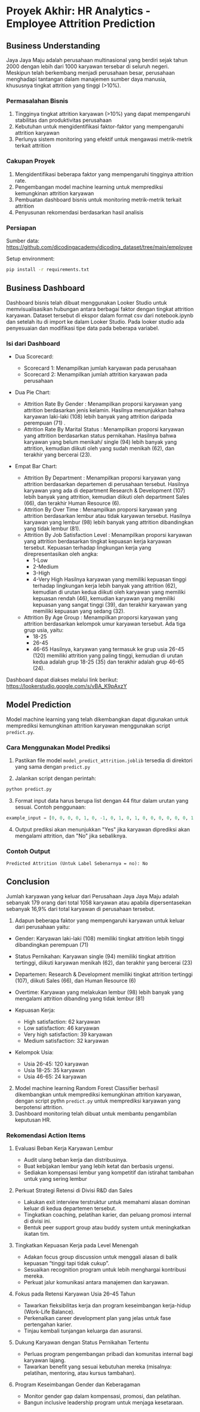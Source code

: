 # Proyek Akhir: HR Analytics - Employee Attrition Prediction

## Business Understanding

Jaya Jaya Maju adalah perusahaan multinasional yang berdiri sejak tahun 2000 dengan lebih dari 1000 karyawan tersebar di seluruh negeri. Meskipun telah berkembang menjadi perusahaan besar, perusahaan menghadapi tantangan dalam manajemen sumber daya manusia, khususnya tingkat attrition yang tinggi (>10%).

### Permasalahan Bisnis

1. Tingginya tingkat attrition karyawan (>10%) yang dapat mempengaruhi stabilitas dan produktivitas perusahaan
2. Kebutuhan untuk mengidentifikasi faktor-faktor yang mempengaruhi attrition karyawan
3. Perlunya sistem monitoring yang efektif untuk mengawasi metrik-metrik terkait attrition

### Cakupan Proyek

1. Mengidentifikasi beberapa faktor yang mempengaruhi tingginya attrition rate. 
2. Pengembangan model machine learning untuk memprediksi kemungkinan attrition karyawan
3. Pembuatan dashboard bisnis untuk monitoring metrik-metrik terkait attrition
4. Penyusunan rekomendasi berdasarkan hasil analisis

### Persiapan

Sumber data: https://github.com/dicodingacademy/dicoding_dataset/tree/main/employee

Setup environment:

```bash
pip install -r requirements.txt
```

## Business Dashboard

Dashboard bisnis telah dibuat menggunakan Looker Studio untuk memvisualisasikan hubungan antara berbagai faktor dengan tingkat attrition karyawan. Dataset tersebut di ekspor dalam format csv dari notebook.ipynb dan setelah itu di import ke dalam Looker Studio. Pada looker studio ada penyesuaian dan modifikasi tipe data pada beberapa variabel. 

### Isi dari Dashboard
- Dua Scorecard:
    - Scorecard 1: Menampilkan jumlah karyawan pada perusahaan
    - Scorecard 2: Menampilkan jumlah attrition karyawan pada perusahaan

- Dua Pie Chart:
    - Attrition Rate By Gender : Menampilkan proporsi karyawan yang attrition berdasarkan jenis kelamin. Hasilnya menunjukkan bahwa karyawan laki-laki (108) lebih banyak yang attrition daripada perempuan (71) . 
    - Attrition Rate By Marital Status : Menampilkan proporsi karyawan yang attrition berdasarkan status pernikahan. Hasilnya bahwa karyawan yang belum menikah/ single (94) lebih banyak yang attrition, kemudian diikuti oleh yang sudah menikah (62), dan terakhir yang bercerai (23).

- Empat Bar Chart:
    - Attrition By Department : Menampilkan proporsi karyawan yang attrition berdasarkan departemen di perusahaan tersebut. Hasilnya karyawan yang ada di department Research & Development (107) lebih banyak yang attrition, kemudian diikuti oleh department Sales (66), dan terakhir Human Resource (6).
    - Attrition By Over Time : Menampilkan proporsi karyawan yang attrition berdasarkan lembur atau tidak karyawan tersebut. Hasilnya karyawan yang lembur (98) lebih banyak yang attrition dibandingkan yang tidak lembur (81).
    - Attrition By Job Satisfaction Level : Menampilkan proporsi karyawan yang attrition berdasarkan tingkat kepuasan kerja karyawan tersebut. Kepuasan terhadap lingkungan kerja yang direpresentasikan oleh angka: 
        - 1-Low
        - 2-Medium
        - 3-High
        - 4-Very High
    Hasilnya karyawan yang memiliki kepuasan tinggi terhadap lingkungan kerja lebih banyak yang attrition (62), kemudian di urutan kedua diikuti oleh karyawan yang memiliki kepuasan rendah (46), kemudian karyawan yang memiliki kepuasan yang sangat tinggi (39), dan terakhir karyawan yang memiliki kepuasan yang sedang (32).
    - Attrition By Age Group : Menampilkan proporsi karyawan yang attrition berdasarkan kelompok umur karyawan tersebut. Ada tiga grup usia, yaitu:
        - 18-25
        - 26-45
        - 46-65
    Hasilnya, karyawan yang termasuk ke grup usia 26-45 (120) memiliki attrition yang paling tinggi, kemudian di urutan kedua adalah grup 18-25 (35) dan terakhir adalah grup 46-65 (24).

Dashboard dapat diakses melalui link berikut: https://lookerstudio.google.com/s/vBA_K9pAxzY

## Model Prediction

Model machine learning yang telah dikembangkan dapat digunakan untuk memprediksi kemungkinan attrition karyawan menggunakan script `predict.py`. 

### Cara Menggunakan Model Prediksi

1. Pastikan file model `model_predict_attrition.joblib` tersedia di direktori yang sama dengan `predict.py`

2. Jalankan script dengan perintah:
```bash
python predict.py
```

3. Format input data harus berupa list dengan 44 fitur dalam urutan yang sesuai. Contoh penggunaan:
```python
example_input = [0, 0, 0, 0, 1, 0, -1, 0, 1, 0, 1, 0, 0, 0, 0, 0, 0, 1, 0, 0, 0, 0, 0, 1, 0, 0, 1, 1, 0, 0, 0, 0, 1, 0, 0, 0, 0, 0, 0, 1, 0, 1, 0, 0]
```

4. Output prediksi akan menunjukkan "Yes" jika karyawan diprediksi akan mengalami attrition, dan "No" jika sebaliknya.

### Contoh Output
```
Predicted Attrition (Untuk Label Sebenarnya = no): No
```

## Conclusion
Jumlah karyawan yang keluar dari Perusahaan Jaya Jaya Maju adalah sebanyak 179 orang dari total 1058 karyawan atau apabila dipersentasekan sebanyak 16,9% dari total karyawan di perusahaan tersebut. 

1. Adapun beberapa faktor yang mempengaruhi karyawan untuk keluar dari perusahaan yaitu:
- Gender: Karyawan laki-laki (108) memiliki tingkat attrition lebih tinggi dibandingkan perempuan (71)

- Status Pernikahan: Karyawan single (94) memiliki tingkat attrition tertinggi, diikuti karyawan menikah (62), dan terakhir yang bercerai (23)

- Departemen: Research & Development memiliki tingkat attrition tertinggi (107), diikuti Sales (66), dan Human Resource (6)

- Overtime: Karyawan yang melakukan lembur (98) lebih banyak yang mengalami attrition dibanding yang tidak lembur (81)

- Kepuasan Kerja: 
   - High satisfaction: 62 karyawan
   - Low satisfaction: 46 karyawan
   - Very high satisfaction: 39 karyawan
   - Medium satisfaction: 32 karyawan

- Kelompok Usia:
   - Usia 26-45: 120 karyawan
   - Usia 18-25: 35 karyawan
   - Usia 46-65: 24 karyawan

2. Model machine learning Random Forest Classifier berhasil dikembangkan untuk memprediksi kemungkinan attrition karyawan, dengan script pythn `predict.py` untuk memprediksi karyawan yang berpotensi attrition.
3. Dashboard monitoring telah dibuat untuk membantu pengambilan keputusan HR.

### Rekomendasi Action Items

1. Evaluasi Beban Kerja Karyawan Lembur
    - Audit ulang beban kerja dan distribusinya.
    - Buat kebijakan lembur yang lebih ketat dan berbasis urgensi.
    - Sediakan kompensasi lembur yang kompetitif dan istirahat tambahan untuk yang sering lembur

2. Perkuat Strategi Retensi di Divisi R&D dan Sales
    - Lakukan exit interview terstruktur untuk memahami alasan dominan keluar di kedua departemen tersebut.
    - Tingkatkan coaching, pelatihan karier, dan peluang promosi internal di divisi ini.
    - Bentuk peer support group atau buddy system untuk meningkatkan ikatan tim.

3. Tingkatkan Kepuasan Kerja pada Level Menengah
    - Adakan focus group discussion untuk menggali alasan di balik kepuasan “tinggi tapi tidak cukup”.
    - Sesuaikan recognition program untuk lebih menghargai kontribusi mereka.
    - Perkuat jalur komunikasi antara manajemen dan karyawan.

4. Fokus pada Retensi Karyawan Usia 26–45 Tahun
    - Tawarkan fleksibilitas kerja dan program keseimbangan kerja-hidup (Work-Life Balance).
    - Perkenalkan career development plan yang jelas untuk fase pertengahan karier.
    - Tinjau kembali tunjangan keluarga dan asuransi.

5. Dukung Karyawan dengan Status Pernikahan Tertentu
    - Perluas program pengembangan pribadi dan komunitas internal bagi karyawan lajang.
    - Tawarkan benefit yang sesuai kebutuhan mereka (misalnya: pelatihan, mentoring, atau kursus tambahan).

6. Program Keseimbangan Gender dan Keberagaman
    - Monitor gender gap dalam kompensasi, promosi, dan pelatihan.
    - Bangun inclusive leadership program untuk menjaga kesetaraan.
